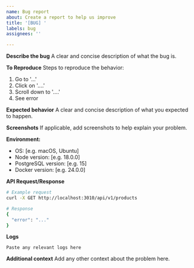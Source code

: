 ```yaml
---
name: Bug report
about: Create a report to help us improve
title: '[BUG] '
labels: bug
assignees: ''

---
```


**Describe the bug**
A clear and concise description of what the bug is.

**To Reproduce**
Steps to reproduce the behavior:
1. Go to '...'
2. Click on '....'
3. Scroll down to '....'
4. See error

**Expected behavior**
A clear and concise description of what you expected to happen.

**Screenshots**
If applicable, add screenshots to help explain your problem.

**Environment:**
 - OS: [e.g. macOS, Ubuntu]
 - Node version: [e.g. 18.0.0]
 - PostgreSQL version: [e.g. 15]
 - Docker version: [e.g. 24.0.0]

**API Request/Response**
```bash
# Example request
curl -X GET http://localhost:3010/api/v1/products

# Response
{
  "error": "..."
}
```

**Logs**
```
Paste any relevant logs here
```

**Additional context**
Add any other context about the problem here.

